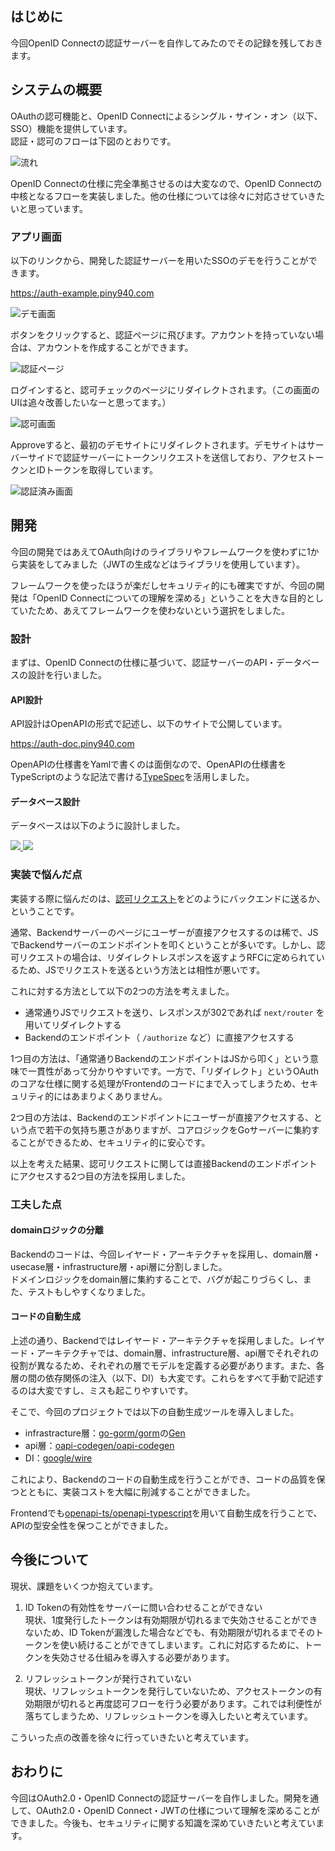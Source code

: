 ## はじめに

今回OpenID Connectの認証サーバーを自作してみたのでその記録を残しておきます。

## システムの概要

OAuthの認可機能と、OpenID Connectによるシングル・サイン・オン（以下、SSO）機能を提供しています。  
認証・認可のフローは下図のとおりです。

![流れ](https://i.gyazo.com/cc4b5c615b548d9a4fa30b3eaf42f447.png)

OpenID Connectの仕様に完全準拠させるのは大変なので、OpenID Connectの中核となるフローを実装しました。他の仕様については徐々に対応させていきたいと思っています。

### アプリ画面

以下のリンクから、開発した認証サーバーを用いたSSOのデモを行うことができます。

<https://auth-example.piny940.com>

![デモ画面](https://i.gyazo.com/8b71c84e0f6f0de850e0d1d351fe78ca.png)

ボタンをクリックすると、認証ページに飛びます。アカウントを持っていない場合は、アカウントを作成することができます。

![認証ページ](https://i.gyazo.com/ee5c45d2e6037a87e72dfb777a4c5d17.png)

ログインすると、認可チェックのページにリダイレクトされます。（この画面のUIは追々改善したいなーと思ってます。）

![認可画面](https://i.gyazo.com/ff940bcd9fdfd70fa6460c5ecc63e007.png)

Approveすると、最初のデモサイトにリダイレクトされます。デモサイトはサーバーサイドで認証サーバーにトークンリクエストを送信しており、アクセストークンとIDトークンを取得しています。

![認証済み画面](https://i.gyazo.com/895b82d14653cb3dea61e06611443782.png)

## 開発

今回の開発ではあえてOAuth向けのライブラリやフレームワークを使わずに1から実装をしてみました（JWTの生成などはライブラリを使用しています）。

フレームワークを使ったほうが楽だしセキュリティ的にも確実ですが、今回の開発は「OpenID Connectについての理解を深める」ということを大きな目的としていたため、あえてフレームワークを使わないという選択をしました。

### 設計

まずは、OpenID Connectの仕様に基づいて、認証サーバーのAPI・データベースの設計を行いました。

#### API設計

API設計はOpenAPIの形式で記述し、以下のサイトで公開しています。

<https://auth-doc.piny940.com>

OpenAPIの仕様書をYamlで書くのは面倒なので、OpenAPIの仕様書をTypeScriptのような記法で書ける[TypeSpec](https://typespec.io)を活用しました。

#### データベース設計

データベースは以下のように設計しました。

<a href="https://mermaid.live/edit#pako:eNqtlb1OwzAQx1_F8ty-QGfEwoLEhipFJjlaiya2_FEobYe2C0ggJsSIhFhg6cAD8DAWiMfAjtM0TdMPaLfk7n93v_NdnD4OWQS4gUEcUNISJG4mCGkJQqLBoF5nfRR2KCRKogZqYjOemsmbGb-a8YuZfJjJTRO7gJkmCxEQUQGhCrSgPtDLFvISrdqBq-4VP-_3Xw9TM3oyo-fKpCv0j2Z8l4cUNOWoQIaMw2oazgXrko4XfN9-2vzrYCrliyy5pBRTJpmz9N0jQme0ZV8p6SAaoeMjb-wSEbaJQAmJYdECSSh6XEEUcCLlJROR9ysag1Qk5uoahQKIUxC17NM8KviGHmjWb4aktUWpoJnXlmBrqLwBmqi0qcAGHa5s4d-IqLRj25ycb6kKyKbYmWc-7nUs2ckso6w4sj0AzdYtw3JVUkuwjJWHFFy7EMy_xm3mYwtr2DSyDatV3IosgLGOk1d8FHDFrVhWtpOyO8P-TuEvg8hjdp8EruEYRExoZK_5tHYTqzbYzrC7gSIiLtwt5HS2LDvpJSFuKKGhhn2m7MeAG-d2u61VMN1q52-cJKeMzbzDX18iSOw" target="_blank">
<img class="on-light custom" src="https://mermaid.ink/svg/pako:eNqtlb1OwzAQx1_F8gwvkBmxICQkNlQpMs6RWEpiyx-FUjqQLiCBmBAjEmKBhYEH4GEsEI-BXafpVwqFssXn_939znex-5jyBHCEQW4xkkpSdEqEjAKp0NnZ5ibvI5ozKLVCEepgW73Y4ZOtHm31YIevdnjRwd5hrKldJCRMAtWxkSw4BtlMXGJ0FvvsQfH5fP1-82LP7-z5fWvQJfpbW101LlOaea9YUS5gOY0QkndJHgQfl28u_ncwrfJZlkYy5zNPMmHp-0-EDlnqlozkiCVobycYu0TSjEhUkgJmLVBS2RMaklgQpY65TMK-ZgUoTQqhTxGVQLyC6MU9I5KpvUEAGtdbIxnjUFpoJrkVuBy6KYCVelRU7Jy2l5bwZ0Q0N2OrnFwoqQ3IhVibZ9Lu71jqk1lEWXJk_wA0Hrcay2cZWeJFrMZlamsdgsnfuEp_XGIDP7Xsh9GanoragfPcy1t-CjgRTqxayxmxe8P_ncJvGtH4rN8JvIELkAVhibvmR7k7WGfgKsP-BspZmml_DXmhy8v3eyXFkZYGNnAIVb8MY6PkJs1wdORm3a0EKQ84L5q1a4Dmcje8KpSXRyzFgy8DylCH" />
<img class="on-dark custom" src="https://mermaid.ink/svg/pako:eNqtVTtOAzEQvYrlGi6QGtEgJCQ6FGllvJPEIru2xnYgBAqSBiQQFaJEQjTQUHAADmOBOAZ2vNn8NgkQuvXMezNvPmv3KJcp0BoF3BKsiSyr54RYDajJ2dnmpuwR3haQG01qpE5d_9UNnl3_yfUf3eDNDS7rNBBGmIKCkAoEbhKLIhIjbCous6aVhOwR8fVy83H76i7u3cVDZdAF-DvXvy4pE5hZVqK5VLBYjVIoO6wdAZ9X7z7-MjGV8GktJWSGM6tkrKUXPgk5FE1_FKxNREr2dqKxw5C3GJKcZTBtgZxjVxlIE8W0PpaYRr8RGWjDMmVOCUdgAcHMvM-qdMJ3HgWN6i0kWeulVKgZ59bgc5iyAJGbYVGJJ20vLOHPEsnMjv2kc7GkKkE-xNp6xuNepqXozLyUBS37B0GjdStkhSxDSzIvq6RMuNZRMP4bfzIfn9jCqpGtWK3JrSgIUrYDvOKngBPlwbqynKH2YPi_LvxmECVn_UnQDZoBZkyk_pof5q5T0wJfGQ03UMrwKNxCAefTyv1uzmnNoIUNGiMVD8PIiNI2W7TW8KvuT4rlB1Jm5dn330jcjY8Kl3lDNOn5N6h-UBE" />
</a>

### 実装で悩んだ点

実装する際に悩んだのは、[認可リクエスト](https://openid-foundation-japan.github.io/rfc6749.ja.html#code-authz-req)をどのようにバックエンドに送るか、ということです。

通常、Backendサーバーのページにユーザーが直接アクセスするのは稀で、JSでBackendサーバーのエンドポイントを叩くということが多いです。しかし、認可リクエストの場合は、リダイレクトレスポンスを返すようRFCに定められているため、JSでリクエストを送るという方法とは相性が悪いです。

これに対する方法として以下の2つの方法を考えました。

- 通常通りJSでリクエストを送り、レスポンスが302であれば `next/router` を用いてリダイレクトする
- Backendのエンドポイント（ `/authorize` など）に直接アクセスする

1つ目の方法は、「通常通りBackendのエンドポイントはJSから叩く」という意味で一貫性があって分かりやすいです。一方で、「リダイレクト」というOAuthのコアな仕様に関する処理がFrontendのコードにまで入ってしまうため、セキュリティ的にはあまりよくありません。

2つ目の方法は、Backendのエンドポイントにユーザーが直接アクセスする、という点で若干の気持ち悪さがありますが、コアロジックをGoサーバーに集約することができるため、セキュリティ的に安心です。

以上を考えた結果、認可リクエストに関しては直接Backendのエンドポイントにアクセスする2つ目の方法を採用しました。

### 工夫した点

#### domainロジックの分離

Backendのコードは、今回レイヤード・アーキテクチャを採用し、domain層・usecase層・infrastructure層・api層に分割しました。  
ドメインロジックをdomain層に集約することで、バグが起こりづらくし、また、テストもしやすくなりました。

#### コードの自動生成

上述の通り、Backendではレイヤード・アーキテクチャを採用しました。レイヤード・アーキテクチャでは、domain層、infrastructure層、api層でそれぞれの役割が異なるため、それぞれの層でモデルを定義する必要があります。また、各層の間の依存関係の注入（以下、DI）も大変です。これらをすべて手動で記述するのは大変ですし、ミスも起こりやすいです。

そこで、今回のプロジェクトでは以下の自動生成ツールを導入しました。

- infrastracture層：[go-gorm/gorm](https://github.com/go-gorm/gorm)の[Gen](https://gorm.io/gen/index.html)
- api層：[oapi-codegen/oapi-codegen](https://github.com/oapi-codegen/oapi-codegen)
- DI：[google/wire](https://github.com/google/wire)

これにより、Backendのコードの自動生成を行うことができ、コードの品質を保つとともに、実装コストを大幅に削減することができました。

Frontendでも[openapi-ts/openapi-typescript](https://github.com/openapi-ts/openapi-typescript)を用いて自動生成を行うことで、APIの型安全性を保つことができました。

## 今後について

現状、課題をいくつか抱えています。

1. ID Tokenの有効性をサーバーに問い合わせることができない  
  現状、1度発行したトークンは有効期限が切れるまで失効させることができないため、ID Tokenが漏洩した場合などでも、有効期限が切れるまでそのトークンを使い続けることができてしまいます。これに対応するために、トークンを失効させる仕組みを導入する必要があります。

1. リフレッシュトークンが発行されていない  
  現状、リフレッシュトークンを発行していないため、アクセストークンの有効期限が切れると再度認可フローを行う必要があります。これでは利便性が落ちてしまうため、リフレッシュトークンを導入したいと考えています。

こういった点の改善を徐々に行っていきたいと考えています。

## おわりに

今回はOAuth2.0・OpenID Connectの認証サーバーを自作しました。開発を通して、OAuth2.0・OpenID Connect・JWTの仕様について理解を深めることができました。今後も、セキュリティに関する知識を深めていきたいと考えています。

